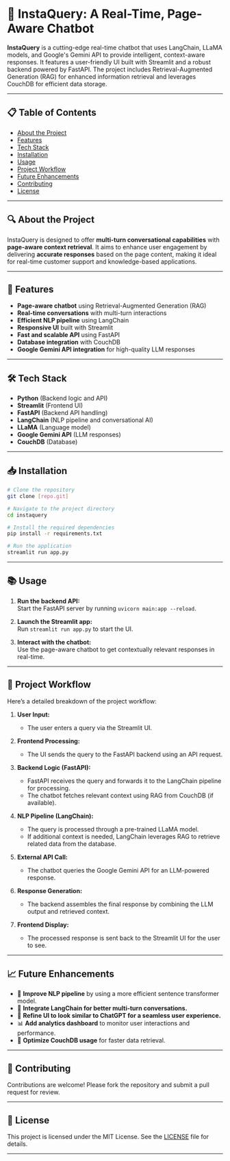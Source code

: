 # 📖 InstaQuery: A Real-Time, Page-Aware Chatbot
**InstaQuery** is a cutting-edge real-time chatbot that uses LangChain, LLaMA models, and Google's Gemini API to provide intelligent, context-aware responses. It features a user-friendly UI built with Streamlit and a robust backend powered by FastAPI. The project includes Retrieval-Augmented Generation (RAG) for enhanced information retrieval and leverages CouchDB for efficient data storage.

---

## 📋 Table of Contents
- [About the Project](#about-the-project)
- [Features](#features)
- [Tech Stack](#tech-stack)
- [Installation](#installation)
- [Usage](#usage)
- [Project Workflow](#project-workflow)
- [Future Enhancements](#future-enhancements)
- [Contributing](#contributing)
- [License](#license)

---

## 🔍 About the Project
InstaQuery is designed to offer **multi-turn conversational capabilities** with **page-aware context retrieval**. It aims to enhance user engagement by delivering **accurate responses** based on the page content, making it ideal for real-time customer support and knowledge-based applications.

---

## 🚀 Features
- **Page-aware chatbot** using Retrieval-Augmented Generation (RAG)
- **Real-time conversations** with multi-turn interactions
- **Efficient NLP pipeline** using LangChain
- **Responsive UI** built with Streamlit
- **Fast and scalable API** using FastAPI
- **Database integration** with CouchDB
- **Google Gemini API integration** for high-quality LLM responses

---

## 🛠 Tech Stack
- **Python** (Backend logic and API)
- **Streamlit** (Frontend UI)
- **FastAPI** (Backend API handling)
- **LangChain** (NLP pipeline and conversational AI)
- **LLaMA** (Language model)
- **Google Gemini API** (LLM responses)
- **CouchDB** (Database)

---

## 📥 Installation
```bash
# Clone the repository
git clone [repo.git]

# Navigate to the project directory
cd instaquery

# Install the required dependencies
pip install -r requirements.txt

# Run the application
streamlit run app.py
```

---

## 📚 Usage
1. **Run the backend API:**  
   Start the FastAPI server by running `uvicorn main:app --reload`.
   
2. **Launch the Streamlit app:**  
   Run `streamlit run app.py` to start the UI.

3. **Interact with the chatbot:**  
   Use the page-aware chatbot to get contextually relevant responses in real-time.

---

## 🔄 Project Workflow
Here’s a detailed breakdown of the project workflow:

1. **User Input:**
   - The user enters a query via the Streamlit UI.

2. **Frontend Processing:**
   - The UI sends the query to the FastAPI backend using an API request.

3. **Backend Logic (FastAPI):**
   - FastAPI receives the query and forwards it to the LangChain pipeline for processing.
   - The chatbot fetches relevant context using RAG from CouchDB (if available).

4. **NLP Pipeline (LangChain):**
   - The query is processed through a pre-trained LLaMA model.
   - If additional context is needed, LangChain leverages RAG to retrieve related data from the database.

5. **External API Call:**
   - The chatbot queries the Google Gemini API for an LLM-powered response.

6. **Response Generation:**
   - The backend assembles the final response by combining the LLM output and retrieved context.

7. **Frontend Display:**
   - The processed response is sent back to the Streamlit UI for the user to see.

---

## 📈 Future Enhancements
- 🔄 **Improve NLP pipeline** by using a more efficient sentence transformer model.
- 🧩 **Integrate LangChain for better multi-turn conversations.**
- 🎨 **Refine UI to look similar to ChatGPT for a seamless user experience.**
- 📊 **Add analytics dashboard** to monitor user interactions and performance.
- 🧱 **Optimize CouchDB usage** for faster data retrieval.

---

## 🤝 Contributing
Contributions are welcome! Please fork the repository and submit a pull request for review.

---

## 📜 License
This project is licensed under the MIT License. See the [LICENSE](LICENSE) file for details.

---

